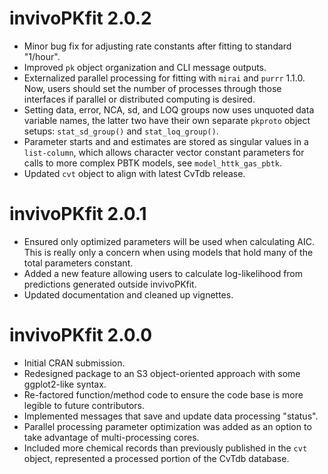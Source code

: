 # invivoPKfit 2.0.2

* Minor bug fix for adjusting rate constants after fitting to standard "1/hour".  
* Improved `pk` object organization and CLI message outputs.  
* Externalized parallel processing for fitting with `mirai` and `purrr` 1.1.0.
Now, users should set the number of processes through those interfaces if
parallel or distributed computing is desired.  
* Setting data, error, NCA, sd, and LOQ groups now uses unquoted data variable names,
the latter two have their own separate `pkproto` object setups: `stat_sd_group()` and `stat_loq_group()`.  
* Parameter starts and and estimates are stored as singular values in a `list-column`,
which allows character vector constant parameters for calls to more complex PBTK models,
see `model_httk_gas_pbtk`.
* Updated `cvt` object to align with latest CvTdb release.


# invivoPKfit 2.0.1

* Ensured only optimized parameters will be used when calculating AIC. This is really
only a concern when using models that hold many of the total parameters constant.  
* Added a new feature allowing users to calculate log-likelihood from predictions
generated outside invivoPKfit.  
* Updated documentation and cleaned up vignettes.


# invivoPKfit 2.0.0

* Initial CRAN submission.  
* Redesigned package to an S3 object-oriented approach with some ggplot2-like syntax.  
* Re-factored function/method code to ensure the code base is more legible to future contributors.  
* Implemented messages that save and update data processing "status".  
* Parallel processing parameter optimization was added as an option to take advantage of multi-processing cores.  
* Included more chemical records than previously published in the `cvt` object, represented a processed portion of the CvTdb database.
